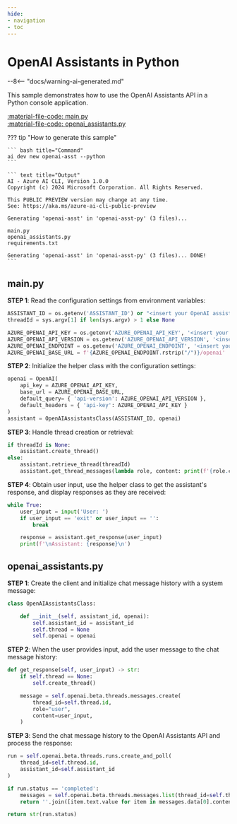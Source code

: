 ```yaml
---
hide:
- navigation
- toc
---
```

# OpenAI Assistants in Python

--8<-- "docs/warning-ai-generated.md"

This sample demonstrates how to use the OpenAI Assistants API in a Python console application.

[:material-file-code: main.py](https://raw.githubusercontent.com/robch/book-of-ai/main/docs/samples/openai-asst-py/main.py)  
[:material-file-code: openai_assistants.py](https://raw.githubusercontent.com/robch/book-of-ai/main/docs/samples/openai-asst-py/openai_assistants.py)  

??? tip "How to generate this sample"

    ``` bash title="Command"
    ai dev new openai-asst --python
    ```

    ``` text title="Output"
    AI - Azure AI CLI, Version 1.0.0
    Copyright (c) 2024 Microsoft Corporation. All Rights Reserved.

    This PUBLIC PREVIEW version may change at any time.
    See: https://aka.ms/azure-ai-cli-public-preview

    Generating 'openai-asst' in 'openai-asst-py' (3 files)...

    main.py
    openai_assistants.py
    requirements.txt

    Generating 'openai-asst' in 'openai-asst-py' (3 files)... DONE!
    ```

## main.py

**STEP 1**: Read the configuration settings from environment variables:

``` python title="main.py"
ASSISTANT_ID = os.getenv('ASSISTANT_ID') or "<insert your OpenAI assistant ID here>"
threadId = sys.argv[1] if len(sys.argv) > 1 else None

AZURE_OPENAI_API_KEY = os.getenv('AZURE_OPENAI_API_KEY', '<insert your Azure OpenAI API key here>')
AZURE_OPENAI_API_VERSION = os.getenv('AZURE_OPENAI_API_VERSION', '<insert your Azure OpenAI API version here>')
AZURE_OPENAI_ENDPOINT = os.getenv('AZURE_OPENAI_ENDPOINT', '<insert your Azure OpenAI endpoint here>')
AZURE_OPENAI_BASE_URL = f'{AZURE_OPENAI_ENDPOINT.rstrip("/")}/openai'
```

**STEP 2**: Initialize the helper class with the configuration settings:

``` python title="main.py"
openai = OpenAI(
    api_key = AZURE_OPENAI_API_KEY,
    base_url = AZURE_OPENAI_BASE_URL,
    default_query= { 'api-version': AZURE_OPENAI_API_VERSION },
    default_headers = { 'api-key': AZURE_OPENAI_API_KEY }
)
assistant = OpenAIAssistantsClass(ASSISTANT_ID, openai)
```

**STEP 3**: Handle thread creation or retrieval:

``` python title="main.py"
if threadId is None:
    assistant.create_thread()
else:
    assistant.retrieve_thread(threadId)
    assistant.get_thread_messages(lambda role, content: print(f'{role.capitalize()}: {content}', end=''))
```

**STEP 4**: Obtain user input, use the helper class to get the assistant's response, and display responses as they are received:

``` python title="main.py"
while True:
    user_input = input('User: ')
    if user_input == 'exit' or user_input == '':
        break

    response = assistant.get_response(user_input)
    print(f'\nAssistant: {response}\n')
```


## openai_assistants.py

**STEP 1**: Create the client and initialize chat message history with a system message:

``` python title="openai_assistants.py"
class OpenAIAssistantsClass:

    def __init__(self, assistant_id, openai):
        self.assistant_id = assistant_id
        self.thread = None
        self.openai = openai
```

**STEP 2**: When the user provides input, add the user message to the chat message history:

``` python title="openai_assistants.py"
def get_response(self, user_input) -> str:
    if self.thread == None:
        self.create_thread()

    message = self.openai.beta.threads.messages.create(
        thread_id=self.thread.id,
        role="user",
        content=user_input,
    )
```

**STEP 3**: Send the chat message history to the OpenAI Assistants API and process the response:

``` python title="openai_assistants.py"
run = self.openai.beta.threads.runs.create_and_poll(
    thread_id=self.thread.id,
    assistant_id=self.assistant_id
)

if run.status == 'completed':
    messages = self.openai.beta.threads.messages.list(thread_id=self.thread.id)
    return ''.join([item.text.value for item in messages.data[0].content])

return str(run.status)
```
